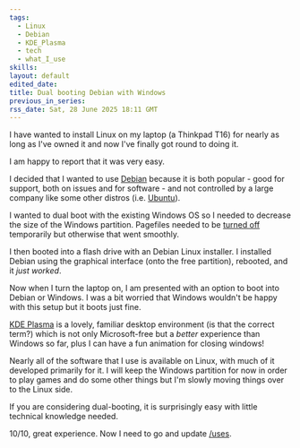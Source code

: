 ```yaml
---
tags:
  - Linux
  - Debian
  - KDE_Plasma
  - tech
  - what_I_use
skills: 
layout: default
edited_date: 
title: Dual booting Debian with Windows
previous_in_series: 
rss_date: Sat, 28 June 2025 18:11 GMT
---
```

I have wanted to install Linux on my laptop (a Thinkpad T16) for nearly as long as I've owned it and now I've finally got round to doing it.

I am happy to report that it was very easy.

I decided that I wanted to use [Debian](https://www.debian.org/) because it is both popular - good for support, both on issues and for software - and not controlled by a large company like some other distros (i.e. [Ubuntu](https://ubuntu.com/)).

I wanted to dual boot with the existing Windows OS so I needed to decrease the size of the Windows partition. Pagefiles needed to be [turned off](https://www.tomshardware.com/news/how-to-manage-virtual-memory-pagefile-windows-10,36929.html) temporarily but otherwise that went smoothly.

I then booted into a flash drive with an Debian Linux installer. I installed Debian using the graphical interface (onto the free partition), rebooted, and it *just worked*.

Now when I turn the laptop on, I am presented with an option to boot into Debian or Windows. I was a bit worried that Windows wouldn't be happy with this setup but it boots just fine.

[KDE Plasma](https://kde.org/plasma-desktop/) is a lovely, familiar desktop environment (is that the correct term?) which is not only Microsoft-free but a *better* experience than Windows so far, plus I can have a fun animation for closing windows!

Nearly all of the software that I use is available on Linux, with much of it developed primarily for it. I will keep the Windows partition for now in order to play games and do some other things but I'm slowly moving things over to the Linux side.

If you are considering dual-booting, it is surprisingly easy with little technical knowledge needed.

10/10, great experience. Now I need to go and update [/uses](/uses).